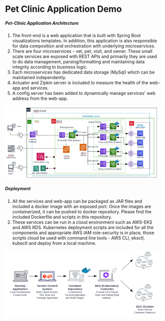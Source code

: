 # Pet Clinic Application Demo

##### Pet-Clinic Application Architecture
1. The front-end is a web application that is built with Spring Boot visualizations templates. In addition, this application is also responsible for data composition and orchestration with underlying microservices.
2. There are four microservices - vet, pet, visit, and owner. These small scale services are exposed with REST APIs and primarily they are used to do data management, parsing/formatting and maintaining data integrity according to business logic.
3. Each microservices has dedicated data storage (MySql) which can be maintained independently.
4. Actuator and Zipkin server is included to measure the health of the web-app and services.
5. A config server has been added to dynamically manage services' web address from the web-app.

![Alt text](./images/PetClinic-Architecture.png?raw=true "PetClinic Architecture")

##### Deployment
1. All the services and web-app can be packaged as JAR files and included a docker image with an exposed port. Once the images are containerized, it can be pushed to docker repository. Please find the included Dockerfile and scripts in this repository.
2. These services can be run in a cloud environment such as AWS-EKS and AWS RDS. Kubernetes deployment scripts are included for all the components and appropriate AWS IAM role-security is in place, those scripts cloud be used with command line tools - AWS CLI, eksctl, kubectl and deploy from a local machine.

![Alt text](./images/deployment-pipeline.png?raw=true "Deployment Pipeline")
 
